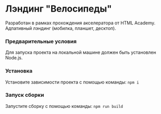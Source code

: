# Лэндинг "Велосипеды"

Разработан в рамках прохождения акселератора от HTML Academy. Адпативный лэндинг (мобилка, планшет, десктоп).

### Предварительные условия

Для запуска проекта на локальной машине должен быть установлен Node.js.

### Установка

Установите зависимости проекта с помощью команды:
`npm i`

### Запуск сборки

Запустите сборку с помощью команды:
`npm run build`